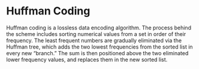 # Huffman Coding 

Huffman coding is a lossless data encoding algorithm. The process behind the scheme includes sorting numerical values from a set in order of their frequency. The least frequent numbers are gradually eliminated via the Huffman tree, which adds the two lowest frequencies from the sorted list in every new “branch.” The sum is then positioned above the two eliminated lower frequency values, and replaces them in the new sorted list.
